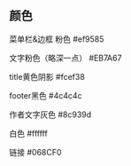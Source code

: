 ## 颜色

菜单栏&边框  粉色 #ef9585

文字粉色（略深一点） #EB7A67

title黄色阴影 #fcef38

footer黑色 #4c4c4c

作者文字灰色 #8c939d

白色 #ffffff

链接 #068CF0


